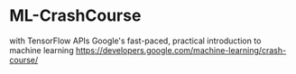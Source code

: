 # ML-CrashCourse
with TensorFlow APIs
Google's fast-paced, practical introduction to machine learning
https://developers.google.com/machine-learning/crash-course/
